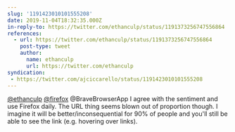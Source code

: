 ```yaml
---
slug: '1191423010101555208'
date: 2019-11-04T18:32:35.000Z
in-reply-to: https://twitter.com/ethanculp/status/1191373256747556864
references:
  - url: https://twitter.com/ethanculp/status/1191373256747556864
    post-type: tweet
    author:
      name: ethanculp
      url: https://twitter.com/ethanculp
syndication:
 - https://twitter.com/ajciccarello/status/1191423010101555208
---
```


[@ethanculp](https://twitter.com/ethanculp) [@firefox](https://twitter.com/firefox) @BraveBrowserApp I agree with the sentiment and use Firefox daily. The URL thing seems blown out of proportion though. I imagine it will be better/inconsequential for 90% of people and you'll still be able to see the link (e.g. hovering over links).
